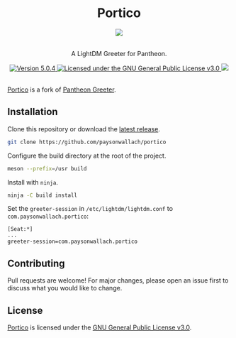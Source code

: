 <div align="center">
  <h1>Portico</h1>
  <img src="https://github.com/paysonwallach/portico/blob/master/media/screencast.gif" />
  <br>
  <br>
  <p>A LightDM Greeter for Pantheon.</p>
  <a href="https://github.com/paysonwallach/portico/releases/latest">
    <img alt="Version 5.0.4" src="https://img.shields.io/badge/version-5.0.4-red.svg?cacheSeconds=2592000&style=flat-square" />
  </a>

  <a href="https://github.com/paysonwallach/portico/blob/master/LICENSE" target="\_blank">
    <img alt="Licensed under the GNU General Public License v3.0" src="https://img.shields.io/github/license/paysonwallach/Portico?style=flat-square" />
  </a>

  <a href="https://buymeacoffee.com/paysonwallach">
    <img src="https://img.shields.io/badge/donate-Buy%20me%20a%20coffe-yellow?style=flat-square">
  </a>
  <br>
  <br>
</div>

[Portico](https://github.com/paysonwallach/portico) is a fork of [Pantheon Greeter](https:///github.com/elementary/greeter).

## Installation

Clone this repository or download the [latest release](https://github.com/paysonwallach/portico/releases/latest).

```sh
git clone https://github.com/paysonwallach/portico
```

Configure the build directory at the root of the project.

```sh
meson --prefix=/usr build
```

Install with `ninja`.

```sh
ninja -C build install
```

Set the `greeter-session` in `/etc/lightdm/lightdm.conf` to `com.paysonwallach.portico`:

```
[Seat:*]
...
greeter-session=com.paysonwallach.portico
```

## Contributing

Pull requests are welcome! For major changes, please open an issue first to discuss what you would like to change.

## License

[Portico](https://github.com/paysonwallach/portico) is licensed under the [GNU General Public License v3.0](https://github.com/paysonwallach/portico/blob/master/LICENSE).
